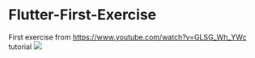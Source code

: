 # Flutter-First-Exercise
First exercise from https://www.youtube.com/watch?v=GLSG_Wh_YWc tutorial
![](example/app.gif)
